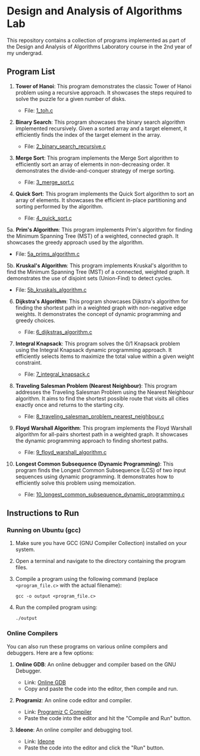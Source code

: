 # Design and Analysis of Algorithms Lab

This repository contains a collection of programs implemented as part of the Design and Analysis of Algorithms Laboratory course in the 2nd year of my undergrad.

## Program List

1. **Tower of Hanoi**: This program demonstrates the classic Tower of Hanoi problem using a recursive approach. It showcases the steps required to solve the puzzle for a given number of disks.
   - File: [1_toh.c](1_toh.c)
   
2. **Binary Search**: This program showcases the binary search algorithm implemented recursively. Given a sorted array and a target element, it efficiently finds the index of the target element in the array.
   - File: [2_binary_search_recursive.c](2_binary_search_recursive.c)
   
3. **Merge Sort**: This program implements the Merge Sort algorithm to efficiently sort an array of elements in non-decreasing order. It demonstrates the divide-and-conquer strategy of merge sorting.
   - File: [3_merge_sort.c](3_merge_sort.c)
   
4. **Quick Sort**: This program implements the Quick Sort algorithm to sort an array of elements. It showcases the efficient in-place partitioning and sorting performed by the algorithm.
   - File: [4_quick_sort.c](4_quick_sort.c)
   
5a. **Prim's Algorithm**: This program implements Prim's algorithm for finding the Minimum Spanning Tree (MST) of a weighted, connected graph. It showcases the greedy approach used by the algorithm.
   - File: [5a_prims_algorithm.c](5a_prims_algorithm.c)
   
5b. **Kruskal's Algorithm**: This program implements Kruskal's algorithm to find the Minimum Spanning Tree (MST) of a connected, weighted graph. It demonstrates the use of disjoint sets (Union-Find) to detect cycles.
   - File: [5b_kruskals_algorithm.c](5b_kruskals_algorithm.c)
   
6. **Dijkstra's Algorithm**: This program showcases Dijkstra's algorithm for finding the shortest path in a weighted graph with non-negative edge weights. It demonstrates the concept of dynamic programming and greedy choices.
   - File: [6_dijkstras_algorithm.c](6_dijkstras_algorithm.c)
   
7. **Integral Knapsack**: This program solves the 0/1 Knapsack problem using the Integral Knapsack dynamic programming approach. It efficiently selects items to maximize the total value within a given weight constraint.
   - File: [7_integral_knapsack.c](7_integral_knapsack.c)
   
8. **Traveling Salesman Problem (Nearest Neighbour)**: This program addresses the Traveling Salesman Problem using the Nearest Neighbour algorithm. It aims to find the shortest possible route that visits all cities exactly once and returns to the starting city.
   - File: [8_traveling_salesman_problem_nearest_neighbour.c](8_traveling_salesman_problem_nearest_neighbour.c)
   
9. **Floyd Warshall Algorithm**: This program implements the Floyd Warshall algorithm for all-pairs shortest path in a weighted graph. It showcases the dynamic programming approach to finding shortest paths.
    - File: [9_floyd_warshall_algorithm.c](9_floyd_warshall_algorithm.c)
   
10. **Longest Common Subsequence (Dynamic Programming)**: This program finds the Longest Common Subsequence (LCS) of two input sequences using dynamic programming. It demonstrates how to efficiently solve this problem using memoization.
    - File: [10_longest_common_subsequence_dynamic_programming.c](10_longest_common_subsequence_dynamic_programming.c)

## Instructions to Run

### Running on Ubuntu (gcc)

1. Make sure you have GCC (GNU Compiler Collection) installed on your system.

2. Open a terminal and navigate to the directory containing the program files.

3. Compile a program using the following command (replace `<program_file.c>` with the actual filename):

   ```
   gcc -o output <program_file.c>
   ```

4. Run the compiled program using:

   ```
   ./output
   ```

### Online Compilers

You can also run these programs on various online compilers and debuggers. Here are a few options:

1. **Online GDB**: An online debugger and compiler based on the GNU Debugger.
   - Link: [Online GDB](https://www.onlinegdb.com/online_c_compiler)
   - Copy and paste the code into the editor, then compile and run.

2. **Programiz**: An online code editor and compiler.
   - Link: [Programiz C Compiler](https://www.programiz.com/c-programming/online-compiler/)
   - Paste the code into the editor and hit the "Compile and Run" button.

3. **Ideone**: An online compiler and debugging tool.
   - Link: [Ideone](https://ideone.com/)
   - Paste the code into the editor and click the "Run" button.
